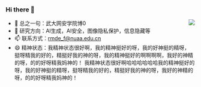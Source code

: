 ### Hi there 👋

- 🔭 总之一句：武大网安学院博0<img align="right" src="https://github-readme-stats.vercel.app/api?username=RMDE&show_icons=true">
- 🌱 研究方向：AI生成，AI安全，图像隐私保护，信息隐藏等
- 📫 联系方式：rmde_f@nuaa.edu.cn
- 😄 精神状态：我精神状态很好啊，我的精神挺好的呀，我的好神挺的精呀，挺呀精我的好的，精挺好我的神的呀，我的精神挺好的啊啊啊啊，我好的神精的呀，的的好呀精我妈神的！ 我精神状态很好啊哈哈哈哈哈哈我的精神挺好的呀，我的好神挺的精呀，挺呀精我的好的，精挺好我的神的呀，我好的神精的呀，的的好呀精我妈神的！
